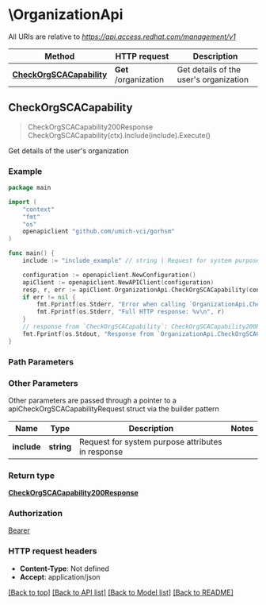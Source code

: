 # \OrganizationApi

All URIs are relative to *https://api.access.redhat.com/management/v1*

Method | HTTP request | Description
------------- | ------------- | -------------
[**CheckOrgSCACapability**](OrganizationApi.md#CheckOrgSCACapability) | **Get** /organization | Get details of the user&#39;s organization



## CheckOrgSCACapability

> CheckOrgSCACapability200Response CheckOrgSCACapability(ctx).Include(include).Execute()

Get details of the user's organization



### Example

```go
package main

import (
    "context"
    "fmt"
    "os"
    openapiclient "github.com/umich-vci/gorhsm"
)

func main() {
    include := "include_example" // string | Request for system purpose attributes in response (optional)

    configuration := openapiclient.NewConfiguration()
    apiClient := openapiclient.NewAPIClient(configuration)
    resp, r, err := apiClient.OrganizationApi.CheckOrgSCACapability(context.Background()).Include(include).Execute()
    if err != nil {
        fmt.Fprintf(os.Stderr, "Error when calling `OrganizationApi.CheckOrgSCACapability``: %v\n", err)
        fmt.Fprintf(os.Stderr, "Full HTTP response: %v\n", r)
    }
    // response from `CheckOrgSCACapability`: CheckOrgSCACapability200Response
    fmt.Fprintf(os.Stdout, "Response from `OrganizationApi.CheckOrgSCACapability`: %v\n", resp)
}
```

### Path Parameters



### Other Parameters

Other parameters are passed through a pointer to a apiCheckOrgSCACapabilityRequest struct via the builder pattern


Name | Type | Description  | Notes
------------- | ------------- | ------------- | -------------
 **include** | **string** | Request for system purpose attributes in response | 

### Return type

[**CheckOrgSCACapability200Response**](CheckOrgSCACapability200Response.md)

### Authorization

[Bearer](../README.md#Bearer)

### HTTP request headers

- **Content-Type**: Not defined
- **Accept**: application/json

[[Back to top]](#) [[Back to API list]](../README.md#documentation-for-api-endpoints)
[[Back to Model list]](../README.md#documentation-for-models)
[[Back to README]](../README.md)

